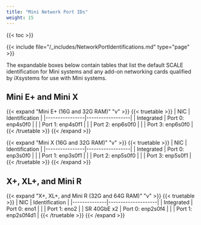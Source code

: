 ```yaml
---
title: "Mini Network Port IDs"
weight: 15
---
```


{{< toc >}}

{{< include file="/_includes/NetworkPortIdentifications.md" type="page" >}}

The expandable boxes below contain tables that list the default SCALE identification for Mini systems and any add-on networking cards qualified by iXsystems for use with Mini systems.

## Mini E+ and Mini X

{{< expand "Mini E+ (16G and 32G RAM)" "v" >}}
{{< truetable >}}
| NIC            | Identification   |
|----------------|------------------|
| Integrated     | Port 0: enp4s0f0 |
|                | Port 1: enp4s0f1 |
|                | Port 2: enp6s0f0 |
|                | Port 3: enp6s0f0 |
{{< /truetable >}}
{{< /expand >}}

{{< expand "Mini X (16G and 32G RAM)" "v" >}}
{{< truetable >}}
| NIC            | Identification   |
|----------------|------------------|
| Integrated     | Port 0: enp3s0f0 |
|                | Port 1: enp3s0f1 |
|                | Port 2: enp5s0f0 |
|                | Port 3: enp5s0f1 |
{{< /truetable >}}
{{< /expand >}}

## X+, XL+, and Mini R

{{< expand "X+, XL+, and Mini R (32G and 64G RAM)" "v" >}}
{{< truetable >}}
| NIC          | Identification     |
|--------------|--------------------|
| Integrated   | Port 0: eno1       |
|              | Port 1: eno2       |
| SR 40GbE x2  | Port 0: enp2s0f4   |
|              | Port 1: enp2s0f4d1 |
{{< /truetable >}}
{{< /expand >}}